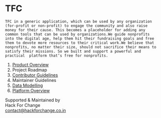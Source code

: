 # TFC
    TFC in a generic application, which can be used by any organization (for-profit or non-profit) to engage the community and also raise money for their cause. This becomes a placeholder for adding any common tools that can be used by organizations.We guide nonprofits into the digital age, help them hit their fundraising goals and free them to devote more resources to their critical work.We believe that nonprofits, no matter their size, should not sacrifice their means to satisfy their missions. So we built and support a powerful and practical  platform that’s free for nonprofits.
1. [Product Overview](https://github.com/HackForChangeIN/HFC/blob/master/docs/Platform%20Overview.md)
2. Project Roadmap
3. [Contributor Guidelines](https://github.com/HackForChangeIN/TFC/blob/main/docs/Contributor%20Guidelines.md)
4. Maintainer Guidelines
5. [Data Modelling](https://github.com/HackForChangeIN/TFC/blob/main/docs/Data%20Modelling.md)
6. [Platform Overview](https://github.com/HackForChangeIN/TFC/blob/main/docs/Platform%20Overview.md)



Supported & Maintained by   
Hack For Change  
contact@hackforchange.co.in

